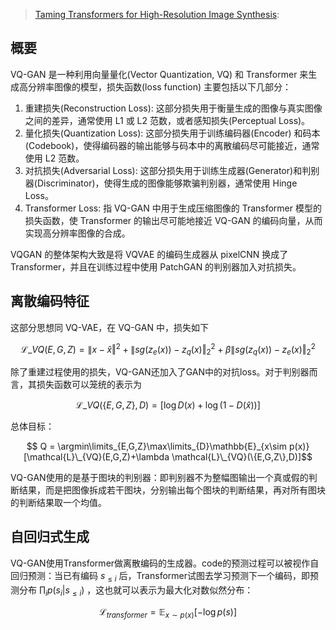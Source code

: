 > [Taming Transformers for High-Resolution Image Synthesis](https://arxiv.org/abs/2012.09841):

## 概要

VQ-GAN 是一种利用向量量化(Vector Quantization, VQ) 和 Transformer 来生成高分辨率图像的模型，损失函数(loss function) 主要包括以下几部分：

1. 重建损失(Reconstruction Loss): 这部分损失用于衡量生成的图像与真实图像之间的差异，通常使用 L1 或 L2 范数，或者感知损失(Perceptual Loss)。
2. 量化损失(Quantization Loss): 这部分损失用于训练编码器(Encoder) 和码本(Codebook)，使得编码器的输出能够与码本中的离散编码尽可能接近，通常使用 L2 范数。
3. 对抗损失(Adversarial Loss): 这部分损失用于训练生成器(Generator)和判别器(Discriminator)，使得生成的图像能够欺骗判别器，通常使用 Hinge Loss。
4. Transformer Loss: 指 VQ-GAN 中用于生成压缩图像的 Transformer 模型的损失函数，使 Transformer 的输出尽可能地接近 VQ-GAN 的编码向量，从而实现高分辨率图像的合成。

VQGAN 的整体架构大致是将 VQVAE 的编码生成器从 pixelCNN 换成了 Transformer，并且在训练过程中使用 PatchGAN 的判别器加入对抗损失。

## 离散编码特征

这部分思想同 VQ-VAE，在 VQ-GAN 中，损失如下

$$ \mathcal{L}\_{VQ}(E,G,Z) = \lVert x-\hat{x} \Vert^2 + \lVert sg(z_e(x))-z_q(x) \Vert_2^2 + \beta \lVert sg(z_q(x))- z_e(x)\Vert_2^2 $$

除了重建过程使用的损失，VQ-GAN还加入了GAN中的对抗loss。对于判别器而言，其损失函数可以笼统的表示为

$$\mathcal{L}\_{VQ}(\{E,G,Z\},D)= [\log{D(x)}+\log(1-D(\hat{x}))]$$

总体目标：

$$ Q = \argmin\limits_{E,G,Z}\max\limits_{D}\mathbb{E}_{x\sim p(x)}[\mathcal{L}\_{VQ}(E,G,Z)+\lambda \mathcal{L}\_{VQ}(\{E,G,Z\},D)]$$

VQ-GAN使用的是基于图块的判别器：即判别器不为整幅图输出一个真或假的判断结果，而是把图像拆成若干图块，分别输出每个图块的判断结果，再对所有图块的判断结果取一个均值。

## 自回归式生成

VQ-GAN使用Transformer做离散编码的生成器。code的预测过程可以被视作自回归预测：当已有编码 $s_{\le i}$ 后，Transformer试图去学习预测下一个编码，即预测分布 $\prod_{i}{p(s_i|s_{\le i})}$ ，这也就可以表示为最大化对数似然分布：

$$ \mathcal{L}_{transformer} = \mathbb{E}_{x \sim p(x)}[-\log{p(s)}]$$
